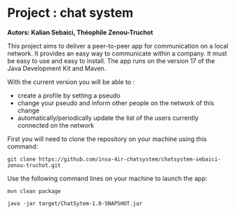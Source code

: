 # Project : chat system

**Autors: Kalian Sebaici, Théophile Zenou-Truchot**

This project aims to deliver a peer-to-peer app for communication on a local network. It provides an easy way to communicate within a company. It must be easy to use and easy to install.
The app runs on the version 17 of the Java Development Kit and Maven.

With the current version you will be able to :
  - create a profile by setting a pseudo
  - change your pseudo and inform other people on the network of this change
  - automatically/periodically update the list of the users currently connected on the network

First you will need to clone the repository on your machine using this command:
```
git clone https://github.com/insa-4ir-chatsystem/chatsystem-sebaici-zenou-truchot.git
```
Use the following command lines on your machine to launch the app:
```
mvn clean package
```
```
java -jar target/ChatSytem-1.0-SNAPSHOT.jar
```

